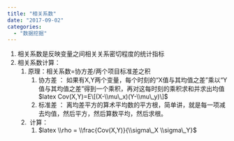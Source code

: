```yaml
---
title: "相关系数"
date: "2017-09-02"
categories: 
  - "数据挖掘"
---
```


1. 相关系数是反映变量之间相关关系密切程度的统计指标
2. 相关系数计算：
    1. 原理：相关系数=协方差/两个项目标准差之积
        1. 协方差 ： 如果有X,Y两个变量，每个时刻的“X值与其均值之差”乘以“Y值与其均值之差”得到一个乘积，再对这每时刻的乘积求和并求出均值  $latex Cov(X,Y)=E\[(X-\\mu\_x)(Y-\\mu\_y)\]$
        2. 标准差 ： 离均差平方的算术平均数的平方根，简单讲，就是每一项减去均值，然后平方，然后算数平均，然后求根。
    2.  计算：
        1. $latex \\rho = \\frac{Cov(X,Y)}{\\sigma\_X \\sigma\_Y}$
